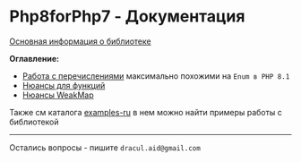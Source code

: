 # Php8forPhp7 - Документация

[Основная информация о библиотеке](../README.md)

**Оглавление:**
* [Работа с перечислениями](enums.md) максимально похожими на `Enum в PHP 8.1`
* [Нюансы для функций](functions.md)
* [Нюансы WeakMap](class-weakmap.md)

Также см каталога [examples-ru](../examples-ru) в нем можно найти примеры работы с библиотекой

---

Остались вопросы - пишите `dracul.aid@gmail.com`
